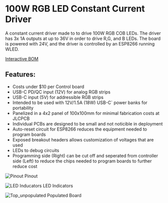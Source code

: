 # 100W RGB LED Constant Current Driver
A constant current driver made to to drive 100W RGB COB LEDs. The driver has 3x 1A outputs at up to 36V in order to drive R,G, and B LEDs. The board is powered with 24V, and the driver is controlled by an ESP8266 running WLED. 

[Interactive BOM](https://htmlpreview.github.io/?https://raw.githubusercontent.com/wszeto9/LED-Control-Board-V2/main/breakout_boards/ibom.html)
<h2> Features:</h2>
<ul>

<li>Costs under $10 per Control board </li>
<li>USB-C PD/QC input (12V) for analog RGB strips</li>
<li>USB-C input (5V) for addressible RGB strips</li>
<li>Intended to be used with 12V/1.5A (18W) USB-C` power banks for portability</li>
<li>Panelized in a 4x2 panel of 100x100mm for minimal fabrication costs at JLCPCB</li>
<li>Individual PCBs are designed to be small and not noticible in deployment</li>
<li>Auto-reset circuit for ESP8266 reduces the equipment needed to program boards</li>
<li>Exposed breakout headers allows customization of voltages that are used</li>
<li>LEDs to debug circuits </li>
<li>Programming side (Right) can be cut off and seperated from controller side (Left) to reduce the chips needed to program boards to further reduce cost</li>
</ul>

![Pinout](breakout_boards/Documentation/pinout_config-01.jpg)
Pinout

![LED Inducators](breakout_boards/Documentation/pinout_config-02.jpg)
LED Indicators

![Top_unpopulated](breakout_boards/Documentation/ISO_board.png)
Populated Board
